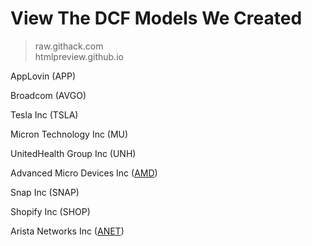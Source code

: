 # View The DCF Models We Created
> raw.githack.com <br/>
> htmlpreview.github.io

AppLovin (APP)

Broadcom (AVGO)

Tesla Inc (TSLA)

Micron Technology Inc (MU)

UnitedHealth Group Inc (UNH)

Advanced Micro Devices Inc ([AMD](https://htmlpreview.github.io/?https://github.com/Shoterz/stonkentries/blob/a7c750c927a0fcd62e32dafb0e6eac39fac9b0f8/DCFs/AMD%20yfinance.Ticker%20object%20%3CAMD%3E_fcf_report.html))

Snap Inc (SNAP)

Shopify Inc (SHOP)

Arista Networks Inc ([ANET](https://htmlpreview.github.io/?https://github.com/Shoterz/stonkentries/blob/main/DCFs/ANET%20yfinance.Ticker%20object%20%3CANET%3E_fcf_report.html))
